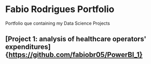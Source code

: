 # Fabio Rodrigues Portfolio
Portfolio que containing my Data Science Projects

## [Project 1: analysis of healthcare operators' expenditures]{https://github.com/fabiobr05/PowerBI_1}
